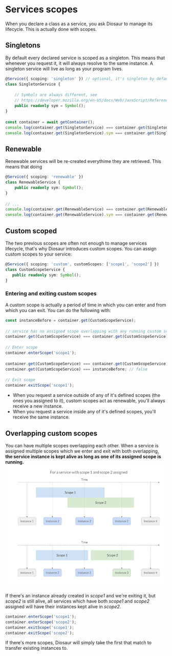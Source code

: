 # Services scopes
When you declare a class as a service, you ask Diosaur to manage
its lifecycle. This is actually done with scopes.

## Singletons
By default every declared service is scoped as a singleton. This means
that whenever you request it, it will always resolve to the same instance.
A singleton service will live as long as your program lives.

```typescript
@Service({ scoping: 'singleton' }) // optional, it's singleton by default
class SingletonService {

    // Symbols are always different, see 
    // https://developer.mozilla.org/en-US/docs/Web/JavaScript/Reference/Global_Objects/Symbol
    public readonly sym = Symbol();
}

const container = await getContainer();
console.log(container.get(SingletonService) === container.get(SingletonService)); // true
console.log(container.get(SingletonService).sym === container.get(SingletonService).sym); // true
```

## Renewable
Renewable services will be re-created everythime they are retrieved. This means
that doing
```typescript
@Service({ scoping: 'renewable' })
class RenewableService {
    public readonly sym: Symbol();
}

// ...
console.log(container.get(RenewableService) === container.get(RenewableService)); // false
console.log(container.get(RenewableService).sym === container.get(RenewableService).sym); // false
```

## Custom scoped
The two previous scopes are often not enough to manage services lifecycle, that's
why Diosaur introduces custom scopes. You can assign custom scopes to your service:
```typescript
@Service({ scoping: 'custom', customScopes: ['scope1', 'scope2'] })
class CustomScopeService {
   public readonly sym: Symbol(); 
}
```

### Entering and exiting custom scopes
A custom scope is actually a period of time in which you can enter and from which
you can exit. You can do the following with:
```typescript
const instanceBefore = container.get(CustomScopeService);

// service has no assigned scope overlapping with any running custom scope
container.get(CustomScopeService) === container.get(CustomScopeService); // false

// Enter scope
container.enterScope('scope1');

container.get(CustomScopeService) === container.get(CustomScopeService); // true
container.get(CustomScopeService) === instanceBefore; // false

// Exit scope
container.exitScope('scope1');
```

- When you request a service outside of any of it's defined scopes (the ones you assigned
to it), custom scopes act as renewable, you'll always receive a new instance.
- When you request a service inside any of it's defined scopes, you'll receive the same instance.

## Overlapping custom scopes
You can have multiple scopes overlapping each other.
When a service is assigned multiple scopes which we enter and exit with both overlapping, **the service
instance is kept alive as long as one of its assigned scope is running.**
![Overlapping scopes](./assets/scopes-time.png)

If there's an instance already created in *scope1* and we're exiting it, but *scope2* is still alive,
all services which have both *scope1* and *scope2* assigned will have their instances kept alive in *scope2*.

```typescript
container.enterScope('scope1');
container.enterScope('scope2');
container.exitScope('scope1');
container.exitScope('scope2');
```

If there's more scopes, Diosaur will simply take the first that match to transfer existing instances to.